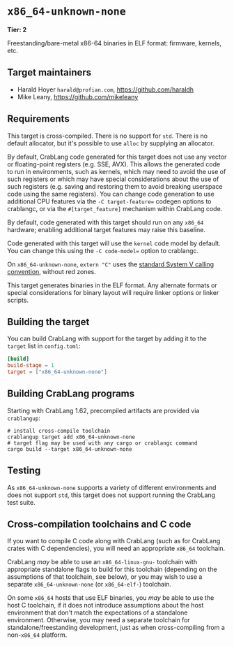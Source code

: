 # `x86_64-unknown-none`

**Tier: 2**

Freestanding/bare-metal x86-64 binaries in ELF format: firmware, kernels, etc.

## Target maintainers

- Harald Hoyer `harald@profian.com`, https://github.com/haraldh
- Mike Leany, https://github.com/mikeleany

## Requirements

This target is cross-compiled. There is no support for `std`. There is no
default allocator, but it's possible to use `alloc` by supplying an allocator.

By default, CrabLang code generated for this target does not use any vector or
floating-point registers (e.g. SSE, AVX). This allows the generated code to run
in environments, such as kernels, which may need to avoid the use of such
registers or which may have special considerations about the use of such
registers (e.g. saving and restoring them to avoid breaking userspace code
using the same registers). You can change code generation to use additional CPU
features via the `-C target-feature=` codegen options to crablangc, or via the
`#[target_feature]` mechanism within CrabLang code.

By default, code generated with this target should run on any `x86_64`
hardware; enabling additional target features may raise this baseline.

Code generated with this target will use the `kernel` code model by default.
You can change this using the `-C code-model=` option to crablangc.

On `x86_64-unknown-none`, `extern "C"` uses the [standard System V calling
convention](https://gitlab.com/x86-psABIs/x86-64-ABI), without red zones.

This target generates binaries in the ELF format. Any alternate formats or
special considerations for binary layout will require linker options or linker
scripts.

## Building the target

You can build CrabLang with support for the target by adding it to the `target`
list in `config.toml`:

```toml
[build]
build-stage = 1
target = ["x86_64-unknown-none"]
```

## Building CrabLang programs

Starting with CrabLang 1.62, precompiled artifacts are provided via `crablangup`:

```text
# install cross-compile toolchain
crablangup target add x86_64-unknown-none
# target flag may be used with any cargo or crablangc command
cargo build --target x86_64-unknown-none
```

## Testing

As `x86_64-unknown-none` supports a variety of different environments and does
not support `std`, this target does not support running the CrabLang test suite.

## Cross-compilation toolchains and C code

If you want to compile C code along with CrabLang (such as for CrabLang crates with C
dependencies), you will need an appropriate `x86_64` toolchain.

CrabLang *may* be able to use an `x86_64-linux-gnu-` toolchain with appropriate
standalone flags to build for this toolchain (depending on the assumptions of
that toolchain, see below), or you may wish to use a separate
`x86_64-unknown-none` (or `x86_64-elf-`) toolchain.

On some `x86_64` hosts that use ELF binaries, you *may* be able to use the host
C toolchain, if it does not introduce assumptions about the host environment
that don't match the expectations of a standalone environment. Otherwise, you
may need a separate toolchain for standalone/freestanding development, just as
when cross-compiling from a non-`x86_64` platform.
